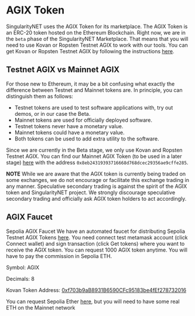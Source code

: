 # AGIX Token

SingularityNET uses the AGIX Token for its marketplace. The AGIX Token is an ERC-20 token hosted on the Ethereum Blockchain. Right now, we are in the `beta` phase of the SingularityNET Marketplace. That means that you will need to use Kovan or Ropsten Testnet AGIX to work with our tools. You can get Kovan or Ropsten Testnet AGIX by following the instructions [here](#agix-faucet).

## Testnet AGIX vs Mainnet AGIX
For those new to Ethereum, it may be a bit confusing what exactly the difference between Testnet and Mainnet tokens are. In principle, you can distinguish them as follows:
* Testnet tokens are used to test software applications with, try out demos, or in our case the Beta.
* Mainnet tokens are used for officially deployed software.
* Testnet tokens never have a monetary value.
* Mainnet tokens could have a monetary value.
* Both tokens can be used to add extra utility to the software.

Since we are currently in the Beta stage, we only use Kovan and Ropsten Testnet AGIX. You can find our Mainnet AGIX Token (to be used in a later stage) [here](https://etherscan.io/address/0x8eb24319393716668d768dcec29356ae9cffe285) with the address `0x8eb24319393716668d768dcec29356ae9cffe285`.

<div class="callout callout--warning">
    <p><strong>NOTE</strong> While we are aware that the AGIX token is currently being traded on some exchanges, we do not encourage or facilitate this exchange trading in any manner. Speculative secondary trading is against the spirit of the AGIX token and SingularityNET project. We strongly discourage speculative secondary trading and officially ask AGIX token holders to act accordingly.</p>
</div>


## AGIX Faucet
Sepolia AGIX Faucet
We have an automated faucet for distributing Sepolia Testnet AGIX Tokens [here](https://faucet.singularitynet.io/). You need connect test metamask account (click Connect wallet) and sign transaction (click Get tokens) where you want to receive the AGIX token. You can request 1000 AGIX token anytime. You will have to pay the commission in Sepolia ETH.

Symbol: AGIX

Decimals: 8

Kovan Token Address: 
[0xf703b9aB8931B6590CFc95183be4fEf278732016](https://sepolia.etherscan.io/address/0xf703b9aB8931B6590CFc95183be4fEf278732016)

You can request Sepolia Ether [here](https://www.infura.io/faucet/sepolia), but you will need to have some real ETH on the Mainnet network